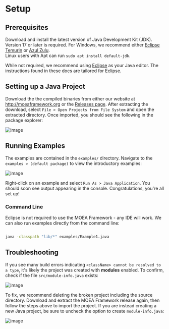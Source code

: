 # Setup

## Prerequisites

Download and install the latest version of Java Development Kit (JDK).  Version 17 or later is required.  For Windows,
we recommend either [Eclipse Temurin](https://adoptium.net/) or [Azul Zulu](https://www.azul.com/downloads/?package=jdk).\
Linux users with Apt can run `sudo apt install default-jdk`.

While not required, we recommend using [Eclipse](http://eclipse.org) as your Java editor.  The instructions found in
these docs are tailored for Eclipse.

## Setting up a Java Project

Download the the compiled binaries from either our website at http://moeaframework.org or the
[Releases page](https://github.com/MOEAFramework/MOEAFramework/releases).  After extracting the download, select
`File > Open Projects from File System` and open the extracted directory.  Once imported, you should see
the following in the package explorer:

![image](https://user-images.githubusercontent.com/2496211/202720521-40e80ebd-9385-4988-9756-86521224c284.png)

## Running Examples

The examples are contained in the `examples/` directory.  Navigate to the `examples > (default package)`
to view the introductory examples:

![image](https://user-images.githubusercontent.com/2496211/202720905-163f3161-0a80-4e16-87bc-836f21143022.png)

Right-click on an example and select `Run As > Java Application`.  You should soon see output appearing in the
console.  Congratulations, you're all set up!

### Command Line

Eclipse is not required to use the MOEA Framework - any IDE will work.  We can also run examples directly from the
command line:

```bash

java -classpath "lib/*" examples/Example1.java
```

## Troubleshooting

If you see many build errors indicating `<className> cannot be resolved to a type`, it's likely the project
was created with **modules** enabled.  To confirm, check if the file `src/module-info.java` exists:

![image](https://github.com/MOEAFramework/MOEAFramework/assets/2496211/78d76409-b70a-4fa3-8a57-cc4df16df4c2)

To fix, we recommend deleting the broken project including the source directory.  Download and extract the
MOEA Framework release again, then follow the steps above to import the project.  If you are instead creating a new
Java project, be sure to uncheck the option to create `module-info.java`:

![image](https://github.com/MOEAFramework/MOEAFramework/assets/2496211/cab2283a-0dd4-4574-8720-d15f4c2657ab)
